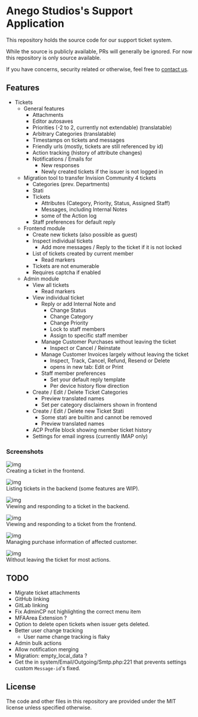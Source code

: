 # Anego Studios's Support Application

This repository holds the source code for our support ticket system. 

While the source is publicly available, PRs will generally be ignored. For now this repository is only source available.

If you have concerns, security related or otherwise, feel free to [contact us](https://www.vintagestory.at/support/).


## Features

- Tickets
	- General features
		- Attachments
		- Editor autosaves
		- Priorities (-2 to 2, currently not extendable) (translatable)
		- Arbitrary Categories (translatable)
		- Timestamps on tickets and messages
		- Friendly urls (mostly, tickets are still referenced by id)
		- Action tracking (history of attribute changes)
		- Notifications / Emails for
			- New responses
			- Newly created tickets if the issuer is not logged in
	- Migration tool to transfer Invision Community 4 tickets 
		- Categories (prev. Departments)
		- Stati
		- Tickets
			- Attributes (Category, Priority, Status, Assigned Staff)
			- Messages, including Internal Notes
			- some of the Action log
		- Staff preferences for default reply
	- Frontend module
		- Create new tickets (also possible as guest)
		- Inspect individual tickets
			- Add more messages / Reply to the ticket if it is not locked
		- List of tickets created by current member
			- Read markers
		- Tickets are not enumerable
		- Requires captcha if enabled
	- Admin module
		- View all tickets
			- Read markers
		- View individual ticket
			- Reply or add Internal Note and
				- Change Status
				- Change Category
				- Change Priority
				- Lock to staff members
				- Assign to specific staff member
			- Manage Customer Purchases without leaving the ticket
				- Inspect or Cancel / Reinstate
			- Manage Customer Invoices largely without leaving the ticket
				- Inspect, Track, Cancel, Refund, Resend or Delete
				- opens in new tab: Edit or Print
			- Staff member preferences
				- Set your default reply template
				- Per device history flow direction
		- Create / Edit / Delete Ticket Categories
			- Preview translated names
			- Set per category disclaimers shown in frontend
		- Create / Edit / Delete new Ticket Stati
			- Some stati are builtin and cannot be removed
			- Preview translated names
		- ACP Profile block showing member ticket history
		- Settings for email ingress (currently IMAP only)

### Screenshots

![img](.doc/ticket_create.jpg)  
Creating a ticket in the frontend.

![img](.doc/ticket_admin_list.jpg)  
Listing tickets in the backend (some features are WIP).

![img](.doc/ticket_admin_view.jpg)  
Viewing and responding to a ticket in the backend.

![img](.doc/ticket_view.jpg)  
Viewing and responding to a ticket from the frontend.

![img](.doc/ticket_admin_view_purchases.jpg)  
Managing purchase information of affected customer.

![img](.doc/ticket_admin_view_purchases_overlay.jpg)  
Without leaving the ticket for most actions.

## TODO

- Migrate ticket attachments
- GitHub linking
- GitLab linking
- Fix AdminCP not highlighting the correct menu item
- MFAArea Extension ?
- Option to delete open tickets when issuer gets deleted.
- Better user change tracking
	- User name change tracking is flaky
- Admin bulk actions
- Allow notification merging
- Migration: empty_local_data ?
- Get the in system/Email/Outgoing/Smtp.php:221 that prevents settings custom `Message-id`'s fixed.


## License

The code and other files in this repository are provided under the MIT license unless specified otherwise.
